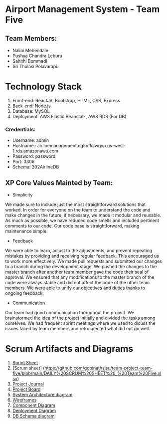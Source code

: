 # Airport Management System - Team Five

## Team Members:
- Nalini Mehendale
- Pushya Chandra Leburu
- Sahithi Bommadi
- Sri Thulasi Polavarapu

# Technology Stack
1. Front-end: ReactJS, Bootstrap, HTML, CSS, Express
2. Back-end: Node.js
3. Database: MySQL
4. Deployment: AWS Elastic Beanstalk, AWS RDS (For DB)

### Credentials:
- Username: admin
- Hostname : airlinemanagement.cg5nflqlwqvp.us-west-1.rds.amazonaws.com
- Password: password
- Port: 3306
- Schema: 202AirlineDB

## XP Core Values Mainted by Team:
- Simplicity

We made sure to include just the most straightforward solutions that worked.
In order for everyone on the team to understand the code and make changes in the future, if necessary, we made it modular and reusable.
As much as possible, we have reduced code smells and included pertinent comments to our code.
Our code base is straightforward, making maintenance simple.

- Feedback

We were able to learn, adjust to the adjustments, and prevent repeating mistakes by providing and receiving regular feedback. This encouraged us to work more effectively.
We made pull requests and submitted our changes to a branch during the development stage. We pushed the changes to the master branch after another team member gave the code their seal of approval. We ensured that any modifications to the master branch of the code were always stable and did not affect the code of the other team members.
We were able to unify our objectives and duties thanks to ongoing feedback.

- Communication

Our team had good communication throughout the project. We brainstormed the idea of the project initially and divided the tasks among ourselves.
We had frequent sprint meetings where we used to dicuss the issues faced by team members and retrospected what did not go well.


# Scrum Artifacts and Diagrams
1. [Sprint Sheet](https://github.com/gopinathsjsu/team-project-team-five/blob/main/Sprint%20Task%20Sheet%20-%20team%205.xlsx)
2. [Scrum sheet] (https://github.com/gopinathsjsu/team-project-team-five/blob/main/DAILY%20SCRUM%20SHEET%20_%20Team%20Five.xlsx)
3. [Project Journal](https://github.com/gopinathsjsu/team-project-team-five/blob/main/Journal.md)
4. [Project Board](https://github.com/orgs/gopinathsjsu/projects/32)
5. [System Architecture diagram](https://github.com/gopinathsjsu/team-project-team-five/blob/main/CMPE%20202%20_%20Architecture%20Diagram.png)
6. [Wireframes](https://github.com/gopinathsjsu/team-project-team-five/tree/main/wireframes)
7. [Component Diagram](https://github.com/gopinathsjsu/team-project-team-five/blob/main/Component%20Diagram.jpg)
8. [Deployment Diagram]()
7. [DB Schema diagram]()

